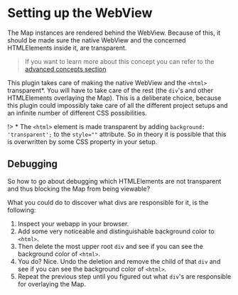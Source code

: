 # Setting up the WebView

The Map instances are rendered behind the WebView. Because of this, it should be made sure the native WebView and the concerned HTMLElements inside it, are transparent.

> If you want to learn more about this concept you can refer to the [advanced concepts section](advanced-concepts/transparent-webview.md)

This plugin takes care of making the native WebView and the `<html>` transparent\*. You will have to take care of the rest (the `div`'s and other HTMLElements overlaying the Map). This is a deliberate choice, because this plugin could impossibly take care of all the different project setups and an infinite number of different CSS possibilities.

!> \* The `<html>` element is made transparent by adding `background: 'transparent';` to the `style=""` attribute. So in theory it is possible that this is overwritten by some CSS property in your setup.

## Debugging

So how to go about debugging which HTMLElements are not transparent and thus blocking the Map from being viewable?

What you could do to discover what divs are responsible for it, is the following:

1. Inspect your webapp in your browser.
1. Add some very noticeable and distinguishable background color to `<html>`.
1. Then delete the most upper root `div` and see if you can see the background color of `<html>`.
1. You do? Nice. Undo the deletion and remove the child of that `div` and see if you can see the background color of `<html>`.
1. Repeat the previous step until you figured out what `div`'s are responsible for overlaying the Map.
